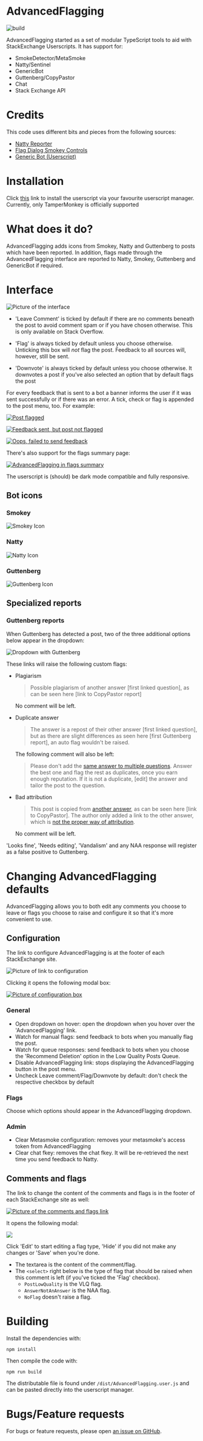 # AdvancedFlagging

![build](https://github.com/SOBotics/AdvancedFlagging/workflows/build/badge.svg?branch=master)

AdvancedFlagging started as a set of modular TypeScript tools to aid with StackExchange Userscripts. It has support for:

- SmokeDetector/MetaSmoke
- Natty/Sentinel
- GenericBot
- Guttenberg/CopyPastor
- Chat
- Stack Exchange API

# Credits

This code uses different bits and pieces from the following sources:

- [Natty Reporter](https://github.com/SOBotics/Userscripts/blob/master/Natty/NattyReporter.user.js)
- [Flag Dialog Smokey Controls](https://github.com/Charcoal-SE/userscripts/blob/master/fdsc/fdsc.user.js)
- [Generic Bot (Userscript)](https://stackapps.com/questions/7337)

# Installation

Click [this](https://raw.githubusercontent.com/SOBotics/AdvancedFlagging/master/dist/AdvancedFlagging.user.js) link to install the userscript via your favourite userscript manager. Currently, only TamperMonkey is officially supported

# What does it do?

AdvancedFlagging adds icons from Smokey, Natty and Guttenberg to posts which have been reported. In addition, flags made through the AdvancedFlagging interface are reported to Natty, Smokey, Guttenberg and GenericBot if required.

# Interface

![Picture of the interface](https://i.stack.imgur.com/4x1eQ.png)

- 'Leave Comment' is ticked by default if there are no comments beneath the post to avoid comment spam or if you have chosen otherwise. This is only available on Stack Overflow.

- 'Flag' is always ticked by default unless you choose otherwise. Unticking this box will *not* flag the post. Feedback to all sources will, however, still be sent.

- 'Downvote' is always ticked by default unless you choose otherwise. It downvotes a post if you've also selected an option that by default flags the post

For every feedback that is sent to a bot a banner informs the user if it was sent successfully or if there was an error. A tick, check or flag is appended to the post menu, too. For example:

[![Post flagged](https://i.stack.imgur.com/Pk2QJ.png)](https://i.stack.imgur.com/Pk2QJ.png)

[![Feedback sent, but post not flagged](https://i.stack.imgur.com/FdFmc.png)](https://i.stack.imgur.com/FdFmc.png)

[![Oops, failed to send feedback](https://i.stack.imgur.com/5lIVS.png)](https://i.stack.imgur.com/5lIVS.png)

There's also support for the flags summary page:

[![AdvancedFlagging in flags summary](https://i.stack.imgur.com/9AioH.png)](https://i.stack.imgur.com/9AioH.png)

The userscript is (should) be dark mode compatible and fully responsive.

## Bot icons

### Smokey
![Smokey Icon](https://i.stack.imgur.com/7cmCt.png?s=128&g=1)

### Natty

![Natty Icon](https://i.stack.imgur.com/aMUMt.jpg?s=128&g=1)

### Guttenberg

![Guttenberg Icon](https://i.stack.imgur.com/A0JRA.png?s=128&g=1)

## Specialized reports

### Guttenberg reports

When Guttenberg has detected a post, two of the three additional options below appear in the dropdown:

![Dropdown with Guttenberg](https://i.stack.imgur.com/I4953.png)

These links will raise the following custom flags:

- Plagiarism 

  > Possible plagiarism of another answer [first linked question], as can be seen here [link to CopyPastor report]

  No comment will be left.

- Duplicate answer

  > The answer is a repost of their other answer [first linked question], but as there are slight differences as seen here [first Guttenberg report], an auto flag wouldn't be raised.

  The following comment will also be left:

  > Please don't add the [same answer to multiple questions](//meta.stackexchange.com/q/104227). Answer the best one and flag the rest as duplicates, once you earn enough reputation. If it is not a duplicate, [edit] the answer and tailor the post to the question.

- Bad attribution

  > This post is copied from [another answer](link_to_other_answer), as can be seen here [link to CopyPastor]. The author only added a link to the other answer, which is [not the proper way of attribution](//stackoverflow.blog/2009/06/25/attribution-required).

  No comment will be left.

'Looks fine', 'Needs editing', 'Vandalism' and any NAA response will register as a false positive to Guttenberg.

# Changing AdvancedFlagging defaults

AdvancedFlagging allows you to both edit any comments you choose to leave or flags you choose to raise and configure it so that it's more convenient to use.

## Configuration

The link to configure AdvancedFlagging is at the footer of each StackExchange site.

![Picture of link to configuration](https://i.stack.imgur.com/kTim6.png)

Clicking it opens the following modal box:

[![Picture of configuration box](https://i.stack.imgur.com/i6N6L.png)](https://i.stack.imgur.com/0ns5M.png)

### General

- Open dropdown on hover: open the dropdown when you hover over the 'AdvancedFlagging' link.
- Watch for manual flags: send feedback to bots when you manually flag the post.
- Watch for queue responses: send feedback to bots when you choose the 'Recommend Deletion' option in the Low Quality Posts Queue.
- Disable AdvancedFlagging link: stops displaying the AdvancedFlagging button in the post menu.
- Uncheck Leave comment/Flag/Downvote by default: don't check the respective checkbox by default

### Flags

Choose which options should appear in the AdvancedFlagging dropdown.

### Admin

- Clear Metasmoke configuration: removes your metasmoke's access token from AdvancedFlagging
- Clear chat fkey: removes the chat fkey. It will be re-retrieved the next time you send feedback to Natty.

## Comments and flags

The link to change the content of the comments and flags is in the footer of each StackExchange site as well:

[![Picture of the comments and flags link](https://i.stack.imgur.com/i1xpO.png)](https://i.stack.imgur.com/i1xpO.png)

It opens the following modal:

[![](https://i.stack.imgur.com/5sdgM.png)](https://i.stack.imgur.com/5sdgM.png)

Click 'Edit' to start editing a flag type, 'Hide' if you did not make any changes or 'Save' when you're done.

- The textarea is the content of the comment/flag.
- The `<select>` right below is the type of flag that should be raised when this comment is left (if you've ticked the 'Flag' checkbox).
  - `PostLowQuality` is the VLQ flag.
  - `AnswerNotAnAnswer` is the NAA flag.
  - `NoFlag` doesn't raise a flag.

# Building

Install the dependencies with:

    npm install

Then compile the code with:

    npm run build
    
The distributable file is found under `/dist/AdvancedFlagging.user.js` and can be pasted directly into the userscript manager.

# Bugs/Feature requests

For bugs or feature requests, please open [an issue on GitHub](https://github.com/SOBotics/AdvancedFlagging/issues/new).
